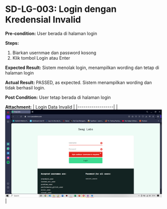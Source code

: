 # SD-LG-003: Login dengan Kredensial Invalid

**Pre-condition:**
User berada di halaman login

**Steps:**
1. Biarkan usernmae dan password kosong
2. Klik tombol Login atau Enter

**Expected Result:**
Sistem menolak login, menampilkan wording dan tetap di halaman login 

**Actual Result:**
PASSED, as expected. Sistem menampilkan wording dan tidak berhasil login.

**Post Condition:**
User tetap berada di halaman login

**Attachment:**
| Login Data Invalid | 
|------------------|
|![Login Failed](../documentations/login-failed.png)|

